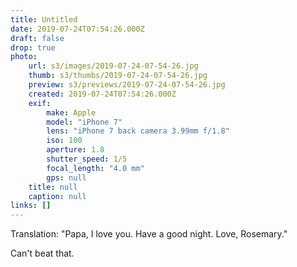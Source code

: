 ```yaml
---
title: Untitled
date: 2019-07-24T07:54:26.000Z
draft: false
drop: true
photo:
    url: s3/images/2019-07-24-07-54-26.jpg
    thumb: s3/thumbs/2019-07-24-07-54-26.jpg
    preview: s3/previews/2019-07-24-07-54-26.jpg
    created: 2019-07-24T07:54:26.000Z
    exif:
        make: Apple
        model: "iPhone 7"
        lens: "iPhone 7 back camera 3.99mm f/1.8"
        iso: 100
        aperture: 1.8
        shutter_speed: 1/5
        focal_length: "4.0 mm"
        gps: null
    title: null
    caption: null
links: []
---
```


Translation: "Papa, I love you. Have a good night. Love, Rosemary."

Can't beat that.
